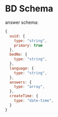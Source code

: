 BD Schema
===

answer schema:

```javascript
{
  uuid: {
    type: "string",
    primary: true
  },
  bedNo: {
    type: "string",
  },
  language: {
    type: "string",
  },
  answers: {
    type: "array",
  },
  createTime: {
    type: "date-time",
  }
}
```
